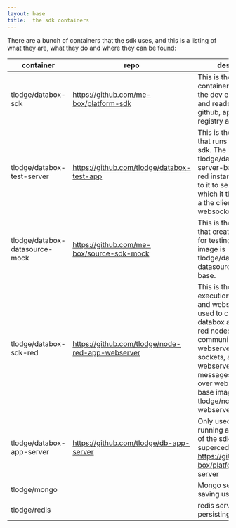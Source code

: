 ```yaml
---
layout: base
title:  the sdk containers
---
```


There are a bunch of containers that the sdk uses, and this is a listing of what they are, what they do and where they can be found:

<table>
  <thead>
    <tr>
      <th>container</th>
      <th>repo</th>
      <th>description</th>
    </tr>
  </thead>
  <tbody>
  	<tr>
      <td>tlodge/databox-sdk</td>
      <td><a href="https://github.com/me-box/platform-sdk">https://github.com/me-box/platform-sdk</a></td>
      <td>This is the sdk container, it serves up the dev environment and reads/wriets to github, appstore and registry as appropriate</td>
    </tr>
    <tr>
      <td>tlodge/databox-test-server</td>
      <td><a href="https://github.com/tlodge/databox-test-app">https://github.com/tlodge/databox-test-app</a></td>
      <td>This is the container that runs tests for the sdk. The base image is tlodge/databox-test-server-base.   Node-red instances connect to it to send data, which it then sends to a the client over websockets. </td>
    </tr>
    <tr>
      <td>tlodge/databox-datasource-mock</td>
      <td><a href="https://github.com/me-box/source-sdk-mock">https://github.com/me-box/source-sdk-mock</a></td>
      <td>This is the container that creates mock data for testing. The base image is tlodge/databox-datasource-mock-base.</td>
    </tr>
    <tr>
      <td>tlodge/databox-sdk-red</td>
      <td><a href="https://github.com/tlodge/node-red-app-webserver">https://github.com/tlodge/node-red-app-webserver</a></td>
      <td>This is the node-red execution environment and webserver that is used to create a databox app. Node-red nodes can communicate with the webserver over json-sockets, and the webserver then pushes messages to the client over websockets.  The base image is tlodge/node-red-app-webserver-base </td>
    </tr>
     <tr>
      <td>tlodge/databox-app-server</td>
      <td><a href="https://github.com/tlodge/db-app-server">https://github.com/tlodge/db-app-server</a></td>
      <td>Only used when running a cloud version of the sdk, and can be superceded by <a href="https://github.com/me-box/platform-app-server">https://github.com/me-box/platform-app-server</a></td>
    </tr>
    <tr>
      <td>tlodge/mongo</td>
      <td></td>
      <td>Mongo server for saving users</td>
    </tr>
     <tr>
      <td>tlodge/redis</td>
      <td></td>
      <td>redis server for persisting sessions</td>
    </tr>
  </tbody>
</table>

